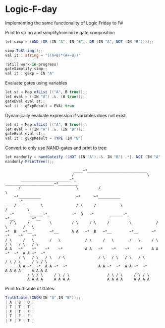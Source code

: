 # Logic-F-day
Implementing the same functionality of Logic Friday to F#

Print to string and simplify/minimize gate composition
```c#
let simp = (AND (OR (IN "A", IN "B"), OR (IN "A", NOT (IN "B"))));;

simp.ToString();;
val it : string = "((A+B)*(A+~B))"

(Still work-in-progress)
gateSimplify simp;;
val it : gExp = IN "A"

```

Evaluate gates using variables
```c#
let st = Map.ofList [("A", B true)];;
let eval = ((IN "A") .&. (B true));;
gateEval eval st;;
val it : gExpResult = EVAL true
```

Dynamically evaluate expression if variables does not exist
```c#
let st = Map.ofList [("A", B true)];;
let eval = ((IN "A") .&. (IN "B"));;
gateEval eval st;;
val it : gExpResult = TYPE (IN "B")
```

Convert to only use NAND-gates and print to tree:
```c#
let nandonly = nandGateify ((NOT (IN "A").-&. IN "B") .*|. NOT (IN "A" .|. NOT(IN "A")));;
nandonly.PrintTree();;
```

```
                               ____~*___________________________                         
                              /                                 \                        
       ______________________~*_           ______________________~*_________             
      /                         \         /                                 \            
    ~*__________                ~*      ~*__________                   ______~*_         
    /           \               / \     /           \                 /         \        
  ~*       ______~*_          ~*  B   ~*       ______~*_            ~*__        ~*__     
  / \     /         \         / \     / \     /         \           /   \       /   \    
~*  B   ~*__        ~*__      A A   ~*  B   ~*__        ~*__      ~*    ~*    ~*    ~*   
/ \     /   \       /   \           / \     /   \       /   \     / \   / \   / \   / \  
A A   ~*    ~*    ~*    ~*          A A   ~*    ~*    ~*    ~*    A A ~*  ~*  A A ~*  ~* 
      / \   / \   / \   / \               / \   / \   / \   / \       / \ / \     / \ / \
      A A ~*  ~*  A A ~*  ~*              A A ~*  ~*  A A ~*  ~*      A A A A     A A A A
          / \ / \     / \ / \                 / \ / \     / \ / \                        
          A A A A     A A A A                 A A A A     A A A A                        
```

Print truthtable of Gates:
```c#
TruthTable (XNOR(IN "A",IN "B"));;
| A | B | O |
| T | T | T |
| F | T | F |
| T | F | F |
| F | F | T |
```
